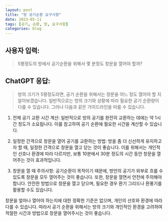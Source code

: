 ```yaml
---
layout: post
title: "방 공기순환 요구사항"
date: 2023-05-11
tags: [공기, 순환, 방, 요구사항]
categories: blog
---
```


## 사용자 입력:
> 5평정도의 방에서 공기순환을 위해서 몇 분정도 창문을 열어야 할까?

## ChatGPT 응답:
> 방의 크기가 5평정도라면, 공기 순환을 위해서는 창문을 어느 정도 열어야 할 지 알아보겠습니다. 일반적으로는 방의 크기와 상황에 따라 필요한 공기 순환량이 다를 수 있습니다. 그러나 다음과 같은 가이드라인을 따를 수 있습니다.

1. 전체 공기 교환 시간 계산: 일반적으로 방의 공기를 완전히 교환하는 데에는 약 1시간 정도가 소요됩니다. 이를 참고하여 공기 순환에 필요한 시간을 계산할 수 있습니다.

2. 일정한 간격으로 창문을 열어 공기를 교환하는 방법: 방을 좀 더 신선하게 유지하고자 할 때, 일정한 간격으로 창문을 열고 닫는 것이 좋습니다. 이를 위해서는 개인적인 선호나 환경에 따라 다르지만, 보통 10분에서 30분 정도의 시간 동안 창문을 열어주는 것이 효과적입니다.

3. 창문을 열 때 주의사항: 공기순환이 목적이기 때문에, 방안의 공기가 외부로 흐를 수 있도록 창문을 모두 열어주는 것이 좋습니다. 또한, 창문을 열면서 안전에 주의해야 합니다. 안전한 방법으로 창문을 열고 닫으며, 필요한 경우 환기 그리드나 환풍기를 활용할 수도 있습니다.

창문을 얼마나 열어야 하는지에 대한 정확한 기준은 없으며, 개인의 선호와 환경에 따라 다를 수 있습니다. 따라서 공기 순환을 위해서는 방의 크기와 개인적인 환경을 고려하여 적절한 시간과 방법으로 창문을 열어주시는 것이 좋습니다.


